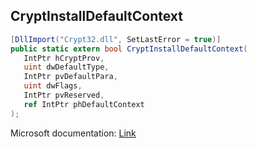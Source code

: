 ## CryptInstallDefaultContext

```csharp
[DllImport("Crypt32.dll", SetLastError = true)]
public static extern bool CryptInstallDefaultContext(
   IntPtr hCryptProv,
   uint dwDefaultType,
   IntPtr pvDefaultPara,
   uint dwFlags,
   IntPtr pvReserved,
   ref IntPtr phDefaultContext
);
```

Microsoft documentation: [Link](https://docs.microsoft.com/en-us/windows/win32/api/wincrypt/nf-wincrypt-cryptinstalldefaultcontext)
